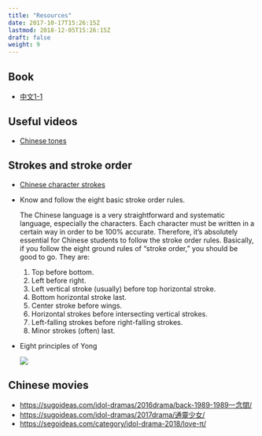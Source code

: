 ```yaml
---
title: "Resources"
date: 2017-10-17T15:26:15Z
lastmod: 2018-12-05T15:26:15Z
draft: false
weight: 9
---
```


## Book

- [中文1-1](/中文1-1.pdf)

## Useful videos

- [Chinese tones](https://youtu.be/HJFG98o7aLM)

## Strokes and stroke order

- [Chinese character strokes](https://www.archchinese.com/chinese_character_strokes.html)

- Know and follow the eight basic stroke order rules. 

	The Chinese language is a very straightforward and systematic language, especially the characters. Each character must be written in a certain way in order to be 100% accurate. Therefore, it’s absolutely essential for Chinese students to follow the stroke order rules. Basically, if you follow the eight ground rules of “stroke order,” you should be good to go. They are:

	1. Top before bottom.
	2. Left before right.
	3. Left vertical stroke (usually) before top horizontal stroke.
	4. Bottom horizontal stroke last.
	5. Center stroke before wings.
	6. Horizontal strokes before intersecting vertical strokes.
	7. Left-falling strokes before right-falling strokes.
	8. Minor strokes (often) last.

- Eight principles of Yong
  
  ![](/images/1200px-8_strokes_of_永-zh.svg.png)

## Chinese movies

- https://sugoideas.com/idol-dramas/2016drama/back-1989-1989一念間/
- https://sugoideas.com/idol-dramas/2017drama/通靈少女/
- https://segoideas.com/category/idol-drama-2018/love-π/

